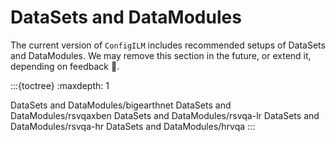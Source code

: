 # DataSets and DataModules

The current version of `ConfigILM` includes recommended setups of DataSets and DataModules.
We may remove this section in the future, or extend it, depending on feedback 🙂.

:::{toctree}
:maxdepth: 1

DataSets and DataModules/bigearthnet
DataSets and DataModules/rsvqaxben
DataSets and DataModules/rsvqa-lr
DataSets and DataModules/rsvqa-hr
DataSets and DataModules/hrvqa
:::
